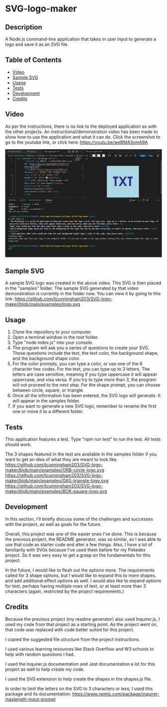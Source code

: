 # SVG-logo-maker


## Description
A Node.js command-line application that takes in user input to generate a logo and save it as an SVG file.

## Table of Contents
- [Video](#video)
- [Sample SVG](#sample-svg)
- [Usage](#usage)
- [Tests](#tests)
- [Development](#development)
- [Credits](#credits)


## Video

As per the instructions, there is no link to the deployed application as with the other projects. An instructional/demonstration video has been made to show how to use the application and what it can do. Click the screenshot to go to the youtube link, or click here: https://youtu.be/weBMA3ymA9A

[![AppScreenshot1](/assets/screenshots/screenshot.png?raw=true)](https://youtu.be/weBMA3ymA9A "Demonstration Video")

## Sample SVG

A sample SVG logo was created in the above video. This SVG is then placed in the "samples" folder. The sample SVG generated by that video demonstration is currently in the folder now. You can view it by going to this link: https://github.com/tcunningham203/SVG-logo-maker/blob/main/examples/logo.svg


## Usage

1. Clone the repository to your computer.
2. Open a terminal window in the root folder.
3. Type "node index.js" into your console.
4. The program will ask you a series of questions to create your SVG. These questions include the text, the text color, the background shape, and the background shape color.
5. For the color prompts, you can type a color, or use one of the 6 character hex codes. For the text, you can type up to 3 letters. The letters are case sensitive, meaning if you type uppercase it will appear uppercase, and visa versa. If you try to type more than 3, the program will not proceed to the next step. For the shape prompt, you can choose between circle, square, or triangle.
6. Once all the information has been entered, the SVG logo will generate. It will appear in the samples folder.
7. If you want to generate a new SVG logo, remember to rename the first one or move it to a different folder.

## Tests
This application features a test. Type "npm run test" to run the test. All tests should work.

The 3 shapes featured in the test are available in the samples folder if you want to get an idea of what they are meant to look like. 
https://github.com/tcunningham203/SVG-logo-maker/blob/main/examples/ORB-circle-logo.svg
https://github.com/tcunningham203/SVG-logo-maker/blob/main/examples/GAS-triangle-logo.svg
https://github.com/tcunningham203/SVG-logo-maker/blob/main/examples/BOX-square-logo.svg


## Development
In this section, I'll briefly discuss some of the challenges and successes with the project, as well as goals for the future.

Overall, this project was one of the easier ones I've done. This is because the previous project, the README generator, was so similar, so I was able to use that code as starter code and alter a few things. Also, I have a lot of familiarity with SVGs because I've used them before for my Pokedex project. So it was very easy to get a grasp on the fundamentals for this project.

In the future, I would like to flesh out the options more. The requirements called for 3 shape options, but I would like to expand this to more shapes, and add additional effect options as well. I would also like to expand options for text, perhaps having multiple rows of text, or at least more than 3 characters (again, restricted by the project requirements.)

## Credits

Because the previous project (my readme generator) also used Inquirer.js, I used my code from that project as a starting point. As the project went on, that code was replaced with code better suited for this project. 

I copied the suggested file structure from the project instructions.

I used various learning resources like Stack Overflow and W3 schools to help with random questions I had. 

I used the Inquirer.js documentation and Jest documentation a lot for this project as well to help create my code. 

I used the SVG extension to help create the shapes in the shapes.js file. 

In order to limit the letters on the SVG to 3 characters or less, I used this package and its documentation: https://www.npmjs.com/package/inquirer-maxlength-input-prompt